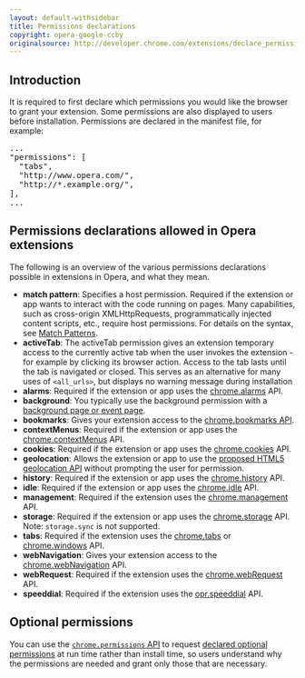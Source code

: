 ```yaml
---
layout: default-withsidebar
title: Permissions declarations
copyright: opera-google-ccby
originalsource: http://developer.chrome.com/extensions/declare_permissions.html
---
```

## Introduction

It is required to first declare which permissions you would like the browser to grant your extension. Some permissions are also displayed to users before installation. Permissions are declared in the manifest file, for example:

<pre class="prettyprint">...
"permissions": [
  "tabs",
  "http://www.opera.com/",
  "http://*.example.org/",
],
...</pre>

## Permissions declarations allowed in Opera extensions
The following is an overview of the various permissions declarations possible in extensions in Opera, and what they mean. 

* **match pattern**: Specifies a host permission. Required if the extension or app wants to interact with the code running on pages. Many capabilities, such as cross-origin XMLHttpRequests, programmatically injected content scripts, etc., require host permissions. For details on the syntax, see [Match Patterns](tut_match_patterns.html).
* **activeTab**: The activeTab permission gives an extension temporary access to the currently active tab when the user invokes the extension - for example by clicking its browser action. Access to the tab lasts until the tab is navigated or closed. This serves as an alternative for many uses of `<all_urls>`, but displays no warning message during installation
* **alarms**: Required if the extension or app uses the [chrome.alarms](alarms.html) API.
* **background**: You typically use the background permission with a [background page or event page](tut_architecture_overview.html#the_background_process).
* **bookmarks**: Gives your extension access to the [chrome.bookmarks API](bookmarks.html).
* **contextMenus**: Required if the extension or app uses the [chrome.contextMenus](contextMenus.html) API.
* **cookies**: Required if the extension or app uses the [chrome.cookies](cookies.html) API.
* **geolocation**: Allows the extension or app to use the [proposed HTML5 geolocation API](http://dev.w3.org/geo/api/spec-source.html) without prompting the user for permission.
* **history**: Required if the extension or app uses the [chrome.history](history.html) API.
* **idle**: Required if the extension or app uses the [chrome.idle](idle.html) API.
* **management**: Required if the extension uses the [chrome.management](management.html) API.
* **storage**: Required if the extension or app uses the [chrome.storage](storage.html) API. Note: `storage.sync` is not supported.
* **tabs**: Required if the extension uses the [chrome.tabs](tabs.html) or [chrome.windows](windows.html) API.
* **webNavigation**: Gives your extension access to the [chrome.webNavigation](webNavigation.html) API.
* **webRequest**: Required if the extension uses the [chrome.webRequest](webRequest.html) API. 
* **speeddial**:  Required if the extension uses the [opr.speeddial](speeddial.html) API.

## Optional permissions
<p>You can use the <a href="permissions.html"><code>chrome.permissions</code> API</a> to request <a href="tut_optional_permissions.html#manifest">declared optional permissions</a> at run time rather than install time, so users understand why the permissions are needed and grant only those that are necessary.</p>